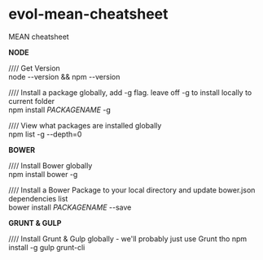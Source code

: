 # evol-mean-cheatsheet
MEAN cheatsheet


<strong>NODE</strong>

////  Get Version<br>
node --version && npm --version

////  Install a package globally, add -g flag.  leave off -g to install locally to current folder<br>
npm install <i>PACKAGENAME</i> -g


//// View what packages are installed globally<br>
npm list -g --depth=0



<strong>BOWER</strong>

////  Install Bower globally<br>
npm install bower -g

////  Install a Bower Package to your local directory and update bower.json dependencies  list <br>
bower install <i>PACKAGENAME</i> --save




<strong>GRUNT & GULP</strong>

////  Install Grunt & Gulp globally - we'll probably just use Grunt tho
npm install -g gulp grunt-cli
